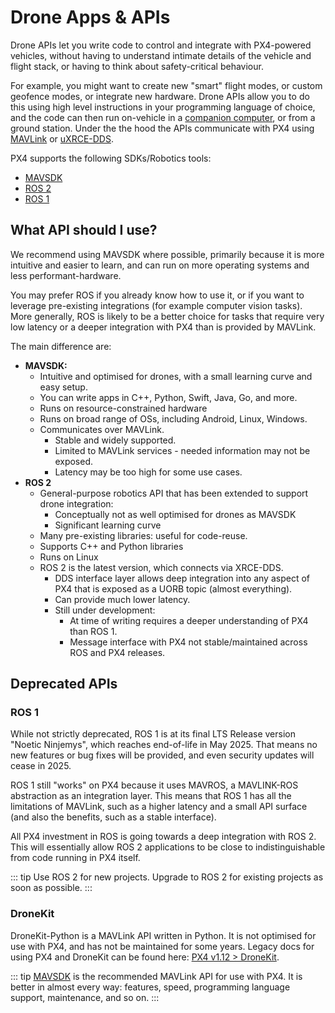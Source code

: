 # Drone Apps & APIs

Drone APIs let you write code to control and integrate with PX4-powered vehicles, without having to understand intimate details of the vehicle and flight stack, or having to think about safety-critical behaviour.

For example, you might want to create new "smart" flight modes, or custom geofence modes, or integrate new hardware.
Drone APIs allow you to do this using high level instructions in your programming language of choice, and the code can then run on-vehicle in a [companion computer](../companion_computer/index.md), or from a ground station.
Under the the hood the APIs communicate with PX4 using [MAVLink](../middleware/mavlink.md) or [uXRCE-DDS](../middleware/uxrce_dds.md).

PX4 supports the following SDKs/Robotics tools:

- [MAVSDK](robotics/mavsdk.md)
- [ROS 2](../ros/index.md)
- [ROS 1](../ros/index.md)

## What API should I use?

We recommend using MAVSDK where possible, primarily because it is more intuitive and easier to learn, and can run on more operating systems and less performant-hardware.

You may prefer ROS if you already know how to use it, or if you want to leverage pre-existing integrations (for example computer vision tasks).
More generally, ROS is likely to be a better choice for tasks that require very low latency or a deeper integration with PX4 than is provided by MAVLink.

The main difference are:

- **MAVSDK:**
  - Intuitive and optimised for drones, with a small learning curve and easy setup.
  - You can write apps in C++, Python, Swift, Java, Go, and more.
  - Runs on resource-constrained hardware
  - Runs on broad range of OSs, including Android, Linux, Windows.
  - Communicates over MAVLink.
    - Stable and widely supported.
    - Limited to MAVLink services - needed information may not be exposed.
    - Latency may be too high for some use cases.
- **ROS 2**
  - General-purpose robotics API that has been extended to support drone integration:
    - Conceptually not as well optimised for drones as MAVSDK
    - Significant learning curve
  - Many pre-existing libraries: useful for code-reuse.
  - Supports C++ and Python libraries
  - Runs on Linux
  - ROS 2 is the latest version, which connects via XRCE-DDS.
    - DDS interface layer allows deep integration into any aspect of PX4 that is exposed as a UORB topic (almost everything).
    - Can provide much lower latency.
    - Still under development:
      - At time of writing requires a deeper understanding of PX4 than ROS 1.
      - Message interface with PX4 not stable/maintained across ROS and PX4 releases.

## Deprecated APIs

### ROS 1

While not strictly deprecated, ROS 1 is at its final LTS Release version "Noetic Ninjemys", which reaches end-of-life in May 2025.
That means no new features or bug fixes will be provided, and even security updates will cease in 2025.

ROS 1 still "works" on PX4 because it uses MAVROS, a MAVLINK-ROS abstraction as an integration layer.
This means that ROS 1 has all the limitations of MAVLink, such as a higher latency and a small API surface (and also the benefits, such as a stable interface).

All PX4 investment in ROS is going towards a deep integration with ROS 2.
This will essentially allow ROS 2 applications to be close to indistinguishable from code running in PX4 itself.

::: tip
Use ROS 2 for new projects.
Upgrade to ROS 2 for existing projects as soon as possible.
:::

### DroneKit

DroneKit-Python is a MAVLink API written in Python.
It is not optimised for use with PX4, and has not be maintained for some years.
Legacy docs for using PX4 and DroneKit can be found here: [PX4 v1.12 > DroneKit](https://docs.px4.io/v1.12/en/robotics/dronekit.html).

::: tip
[MAVSDK](https://mavsdk.mavlink.io/) is the recommended MAVLink API for use with PX4.
It is better in almost every way: features, speed, programming language support, maintenance, and so on.
:::
